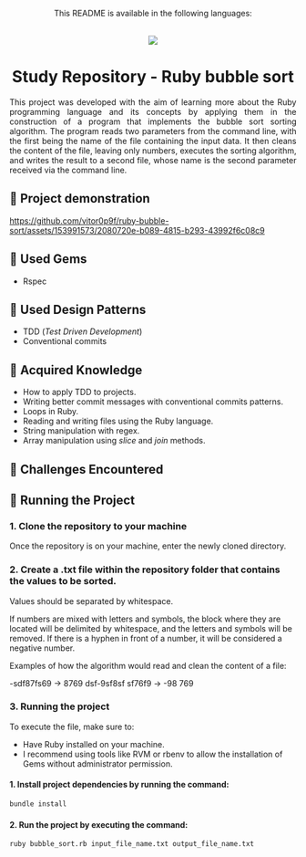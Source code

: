<div align = "center">
  <p>This README is available in the following languages:</p>
  <br/>
  
  <a href = "https://github.com/vitor0p9f/ruby-bubble-sort/blob/main/README.md" target="_blank">
    <img src="https://img.shields.io/badge/Language-Portuguese-green"/>
  </a>
</div>

<div align="center">
  
  # Study Repository - Ruby bubble sort
</div>

<p align="justify">
  This project was developed with the aim of learning more about the Ruby programming language and its concepts by applying them in the construction of a program that 
  implements the bubble sort sorting algorithm. The program reads two parameters from the command line, with the first being the name of the file containing the input data.
  It then cleans the content of the file, leaving only numbers, executes the sorting algorithm, and writes the result to a second file, whose name is the second parameter 
  received via the command line.
</p>

## :movie_camera: Project demonstration

https://github.com/vitor0p9f/ruby-bubble-sort/assets/153991573/2080720e-b089-4815-b293-43992f6c08c9

## :gem: Used Gems

* Rspec

## :page_facing_up: Used Design Patterns

* TDD (_Test Driven Development_)
* Conventional commits

## :pushpin: Acquired Knowledge

* How to apply TDD to projects.
* Writing better commit messages with conventional commits patterns.
* Loops in Ruby.
* Reading and writing files using the Ruby language.
* String manipulation with regex.
* Array manipulation using _slice_ and _join_ methods.

## :triangular_flag_on_post: Challenges Encountered

## :rocket: Running the Project 

### 1. Clone the repository to your machine

Once the repository is on your machine, enter the newly cloned directory.

### 2. Create a .txt file within the repository folder that contains the values to be sorted.

Values should be separated by whitespace.

If numbers are mixed with letters and symbols, the block where they are located will be delimited by whitespace, and the letters and symbols will be removed. If there is a 
hyphen in front of a number, it will be considered a negative number.

Examples of how the algorithm would read and clean the content of a file:

-sdf87fs69 -> 8769 
dsf-9sf8sf sf76f9 -> -98 769

### 3. Running the project

To execute the file, make sure to:

* Have Ruby installed on your machine.
* I recommend using tools like RVM or rbenv to allow the installation of Gems without administrator permission.

#### 1. Install project dependencies by running the command:

```bash
bundle install
```

#### 2. Run the project by executing the command:

```bash
ruby bubble_sort.rb input_file_name.txt output_file_name.txt
```
